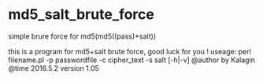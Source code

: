 # md5_salt_brute_force
simple brure force for md5(md5((pass)+salt))

this is a program for md5+salt brute force, good luck for you !
useage:	perl filename.pl -p passwordfile -c cipher_text -s salt [-h|-v]
@author by Kalagin
@time 2016.5.2
version 1.05
